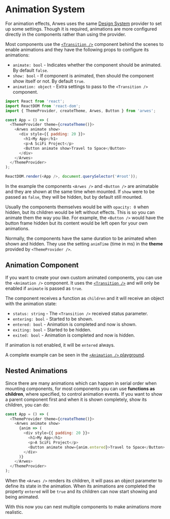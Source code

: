 # Animation System

For animation effects, Arwes uses the same [Design System](/docs/design-system)
provider to set up some settings. Though it is required, animations are more
configured directly in the components rather than using the provider.

Most components use the [`<Transition />`](https://reactcommunity.org/react-transition-group/#Transition)
component behind the scenes to enable animations and they have the following
props to configure its animations:

- `animate: bool` - Indicates whether the component should be animated.
By default `false`.
- `show: bool` - If component is animated, then should the component show itself or not.
By default `true`.
- `animation: object` - Extra settings to pass to the `<Transition />` component.

```javascript
import React from 'react';
import ReactDOM from 'react-dom';
import { ThemeProvider, createTheme, Arwes, Button } from 'arwes';

const App = () => (
  <ThemeProvider theme={createTheme()}>
    <Arwes animate show>
      <div style={{ padding: 20 }}>
        <h1>My App</h1>
        <p>A SciFi Project</p>
        <Button animate show>Travel to Space</Button>
      </div>
    </Arwes>
  </ThemeProvider>
);

ReactDOM.render(<App />, document.querySelector('#root'));
```

In the example the components `<Arwes />` and `<Button />` are animatable and they
are shown at the same time when mounted. If `show` were to be passed as `false`,
they will be hidden, but by default still mounted.

Usually the components themselves would be with `opacity: 0` when hidden, but
its children would be left without effects. This is so you can animate them the
way you like. For example, the `<Button />` would have the button frame hidden
but its content would be left open for your own animations.

Normally, the components have the same duration to be animated when shown and hidden.
They use the setting `animTime` (time in ms) in the **theme** provided by
`<ThemeProvider />`.

## Animation Component

If you want to create your own custom animated components, you can use the
`<Animation />` component. It uses the [`<Transition />`](https://reactcommunity.org/react-transition-group/#Transition)
and will only be enabled if `animate` is passed as `true`.

The component receives a function as `children` and it will receive an object
with the animation state:

- `status: string` - The `<Transition />` received status parameter.
- `entering: bool` - Started to be shown.
- `entered: bool` - Animation is completed and now is shown.
- `exiting: bool` - Started to be hidden.
- `exited: bool` - Animation is completed and now is hidden.

If animation is not enabled, it will be `entered` always.

A complete example can be seen in the [`<Animation />` playground](/play#Animation).

## Nested Animations

Since there are many animations which can happen in serial order when mounting
components, for most components you can use **functions as children**, where
specified, to control animation events. If you want to show a parent component
first and when it is shown completely, show its children, you can do:

```javascript
const App = () => (
  <ThemeProvider theme={createTheme()}>
    <Arwes animate show>
      {anim => (
        <div style={{ padding: 20 }}>
          <h1>My App</h1>
          <p>A SciFi Project</p>
          <Button animate show={anim.entered}>Travel to Space</Button>
        </div>
      )}
    </Arwes>
  </ThemeProvider>
);
```

When the `<Arwes />` renders its children, it will pass an object parameter
to define its state in the animation. When its animations are completed
the property `entered` will be `true` and its children can now start showing
and being animated.

With this now you can nest multiple components to make animations more realistic.
